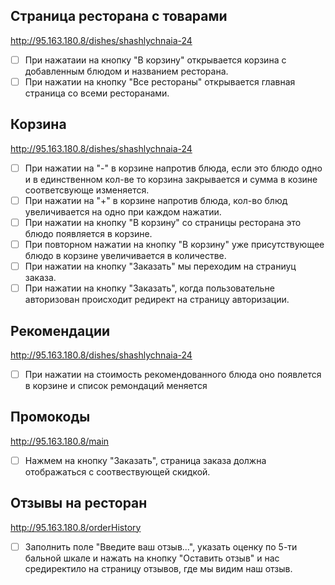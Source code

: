 ## Страница ресторана с товарами
http://95.163.180.8/dishes/shashlychnaia-24 
- [ ] При нажатаии на кнопку "В корзину" открывается корзина с добавленным блюдом и названием ресторана.
- [ ] При нажатии на кнопку "Все рестораны" открывается главная страница со всеми ресторанами.

## Корзина
http://95.163.180.8/dishes/shashlychnaia-24 
- [ ] При нажатии на "-" в корзине напротив блюда, если это блюдо одно и в единственном кол-ве то корзина закрывается и сумма в козине соответсвующе изменяется.
- [ ] При нажатии на "+" в корзине напротив блюда, кол-во блюд увеличивается на одно при каждом нажатии.
- [ ] При нажатии на кнопку "В корзину" со страницы ресторана это блюдо появляется в корзине.
- [ ] При повторном нажатии на кнопку "В корзину" уже присутствующее блюдо в корзине увеличивается в количестве.
- [ ] При нажатии на кнопку "Заказать" мы переходим на страниуц заказа.
- [ ] При нажатии на кнопку "Заказать", когда пользовательне авторизован происходит редирект на страницу авторизации.

## Рекомендации
http://95.163.180.8/dishes/shashlychnaia-24
- [ ] При нажатии на стоимость рекомендованного блюда оно появлется в корзине и список ремондаций меняется

## Промокоды
http://95.163.180.8/main
- [ ] Нажмем на кнопку "Заказать", страница заказа должна отображаться с соотвествующей скидкой.

## Отзывы на ресторан
http://95.163.180.8/orderHistory
- [ ] Заполнить поле "Введите ваш отзыв...", указать оценку по 5-ти бальной шкале и нажать на кнопку "Оставить отзыв" и нас средиректило на страницу отзывов, где мы видим наш отзыв.